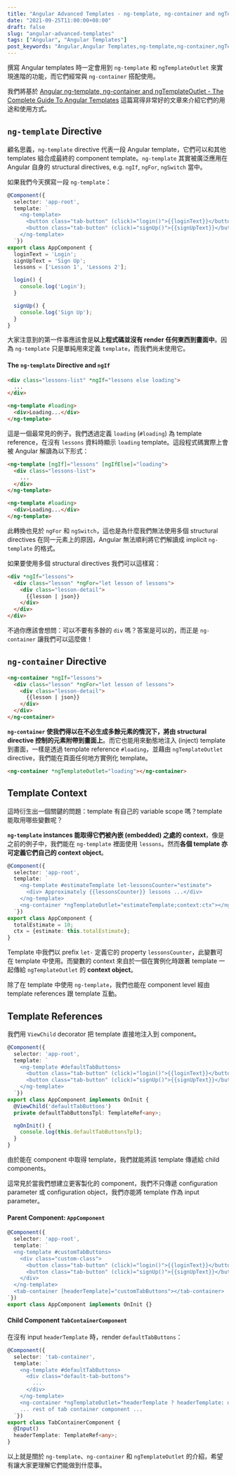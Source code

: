 ```yaml
---
title: "Angular Advanced Templates - ng-template, ng-container and ngTemplateOutlet"
date: "2021-09-25T11:00:00+08:00"
draft: false
slug: "angular-advanced-templates"
tags: ["Angular", "Angular Templates"]
post_keywords: "Angular,Angular Templates,ng-template,ng-container,ngTemplateOutlet"
---
```


撰寫 Angular templates 時一定會用到 `ng-template` 和 `ngTemplateOutlet` 來實現進階的功能，而它們經常與 `ng-container` 搭配使用。

我們將基於 [Angular ng-template, ng-container and ngTemplateOutlet - The Complete Guide To Angular Templates](https://blog.angular-university.io/angular-ng-template-ng-container-ngtemplateoutlet/) 這篇寫得非常好的文章來介紹它們的用途和使用方式。

<!--more-->

## `ng-template` Directive

顧名思義，`ng-template` directive 代表一段 Angular template，它們可以和其他 templates 組合成最終的 component template。`ng-template` 其實被廣泛應用在 Angular 自身的 structural directives, e.g. `ngIf`, `ngFor`, `ngSwitch` 當中。

如果我們今天撰寫一段 `ng-template`：

```typescript
@Component({
  selector: 'app-root',
  template: `      
    <ng-template>
      <button class="tab-button" (click)="login()">{{loginText}}</button>
      <button class="tab-button" (click)="signUp()">{{signUpText}}</button>
    </ng-template>
  `})
export class AppComponent {
  loginText = 'Login';
  signUpText = 'Sign Up';
  lessons = ['Lesson 1', 'Lessons 2'];

  login() {
    console.log('Login');
  }

  signUp() {
    console.log('Sign Up');
  }
}
```

大家注意到的第一件事應該會是**以上程式碼並沒有 render 任何東西到畫面中**。因為 `ng-template` 只是單純用來定義 `template`，而我們尚未使用它。

#### The `ng-template` Directive and `ngIf`

```html
<div class="lessons-list" *ngIf="lessons else loading">
  ... 
</div>

<ng-template #loading>
  <div>Loading...</div>
</ng-template>
```

這是一個最常見的例子。我們透過定義 `loading` (`#loading`) 為 template reference，在沒有 `lessons` 資料時顯示 `loading` template。這段程式碼實際上會被 Angular 解讀為以下形式：

```html
<ng-template [ngIf]="lessons" [ngIfElse]="loading">
  <div class="lessons-list">
    ... 
  </div>
</ng-template>

<ng-template #loading>
  <div>Loading...</div>
</ng-template>
```

此轉換也見於 `ngFor` 和 `ngSwitch`，這也是為什麼我們無法使用多個 structural directives 在同一元素上的原因，Angular 無法順利將它們解讀成 implicit `ng-template` 的格式。

如果要使用多個 structural directives 我們可以這樣寫：

```html
<div *ngIf="lessons">
  <div class="lesson" *ngFor="let lesson of lessons">
    <div class="lesson-detail">
      {{lesson | json}}
    </div>
  </div>
</div>
```

不過你應該會想問：可以不要有多餘的 `div` 嗎？答案是可以的，而正是 `ng-container` 讓我們可以這麼做！

## `ng-container` Directive

```html
<ng-container *ngIf="lessons">
  <div class="lesson" *ngFor="let lesson of lessons">
    <div class="lesson-detail">
      {{lesson | json}}
    </div>
  </div>
</ng-container>
```

**`ng-container` 使我們得以在不必生成多餘元素的情況下，將由 structural directive 控制的元素附帶到畫面上**。而它也能用來動態地注入 (inject) template 到畫面，一樣是透過 template reference `#loading`，並藉由 `ngTemplateOutlet` directive，我們能在頁面任何地方實例化 template。

```html
<ng-container *ngTemplateOutlet="loading"></ng-container>
```

## Template Context

這時衍生出一個關鍵的問題：template 有自己的 variable scope 嗎？template 能取用哪些變數呢？

**`ng-template` instances 能取得它們被內嵌 (embedded) 之處的 context**，像是之前的例子中，我們能在 `ng-template` 裡面使用 `lessons`。然而**各個 template 亦可定義它們自己的 context object**。

```typescript
@Component({
  selector: 'app-root',
  template: `      
    <ng-template #estimateTemplate let-lessonsCounter="estimate">
      <div> Approximately {{lessonsCounter}} lessons ...</div>
    </ng-template>
    <ng-container *ngTemplateOutlet="estimateTemplate;context:ctx"></ng-container>
  `})
export class AppComponent {
  totalEstimate = 10;
  ctx = {estimate: this.totalEstimate};
}
```

Template 中我們以 prefix `let-` 定義它的 property `lessonsCounter`，此變數可在 template 中使用。而變數的 context 來自於一個在實例化時跟著 template 一起傳給 `ngTemplateOutlet` 的 **context object**。

除了在 template 中使用 `ng-template`，我們也能在 component level 經由 template references 跟 template 互動。

## Template References

我們用 `ViewChild` decorator 把 template 直接地注入到 component。

```typescript
@Component({
  selector: 'app-root',
  template: `      
    <ng-template #defaultTabButtons>
      <button class="tab-button" (click)="login()">{{loginText}}</button>
      <button class="tab-button" (click)="signUp()">{{signUpText}}</button>
    </ng-template>
  `})
export class AppComponent implements OnInit {
  @ViewChild('defaultTabButtons')
  private defaultTabButtonsTpl: TemplateRef<any>;

  ngOnInit() {
    console.log(this.defaultTabButtonsTpl);
  }
}
```

由於能在 component 中取得 template，我們就能將該 template 傳遞給 child components。

這常見於當我們想建立更客製化的 component，我們不只傳遞 configuration parameter 或 configuration object，我們亦能將 template 作為 input parameter。

#### Parent Component: `AppComponent`

```typescript
@Component({
  selector: 'app-root',
  template: `      
  <ng-template #customTabButtons>
    <div class="custom-class">
      <button class="tab-button" (click)="login()">{{loginText}}</button>
      <button class="tab-button" (click)="signUp()">{{signUpText}}</button>
    </div>
  </ng-template>
  <tab-container [headerTemplate]="customTabButtons"></tab-container>      
`})
export class AppComponent implements OnInit {}
```

#### Child Component `TabContainerComponent`

在沒有 input `headerTemplate` 時，render `defaultTabButtons`：

```typescript
@Component({
  selector: 'tab-container',
  template: `   
    <ng-template #defaultTabButtons>
      <div class="default-tab-buttons">
        ...
      </div>
    </ng-template>
    <ng-container *ngTemplateOutlet="headerTemplate ? headerTemplate: defaultTabButtons"></ng-container>
    ... rest of tab container component ...
  `})
export class TabContainerComponent {
  @Input()
  headerTemplate: TemplateRef<any>;
}
```

以上就是關於 `ng-template`、`ng-container` 和 `ngTemplateOutlet` 的介紹，希望有讓大家更理解它們能做到什麼事。
